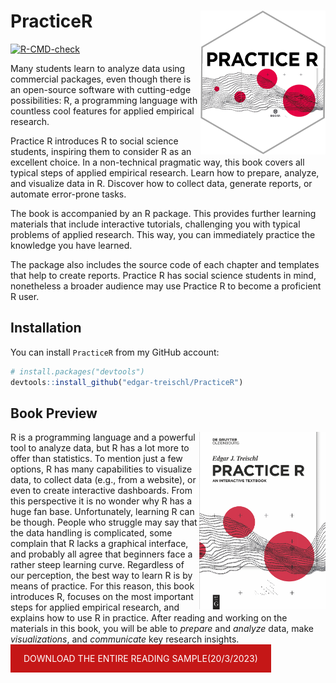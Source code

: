 
<!-- README.md is generated from README.Rmd. Please edit that file -->

# PracticeR <img src="man/figures/logo.png" alt="PracticeR - Edgar Treischl" align="right" width="200"/>

<!-- badges: start -->

[![R-CMD-check](https://github.com/edgar-treischl/PracticeR/actions/workflows/R-CMD-check.yaml/badge.svg)](https://github.com/edgar-treischl/PracticeR/actions/workflows/R-CMD-check.yaml)

<!-- badges: end -->

Many students learn to analyze data using commercial packages, even
though there is an open-source software with cutting-edge possibilities:
R, a programming language with countless cool features for applied
empirical research.

Practice R introduces R to social science students, inspiring them to
consider R as an excellent choice. In a non-technical pragmatic way,
this book covers all typical steps of applied empirical research. Learn
how to prepare, analyze, and visualize data in R. Discover how to
collect data, generate reports, or automate error-prone tasks.

The book is accompanied by an R package. This provides further learning
materials that include interactive tutorials, challenging you with
typical problems of applied research. This way, you can immediately
practice the knowledge you have learned.

The package also includes the source code of each chapter and templates
that help to create reports. Practice R has social science students in
mind, nonetheless a broader audience may use Practice R to become a
proficient R user.

## Installation

You can install `PracticeR` from my GitHub account:

``` r
# install.packages("devtools")
devtools::install_github("edgar-treischl/PracticeR")
```

## Book Preview

<style type="text/css">
a.edgar {
  background-color: #C51717;
  color: white;
  padding: 1em 1.5em;
  text-decoration: none;
  text-transform: uppercase;
}

a.edgar:hover {
  background-color: #555;
}

a.edgar:active {
  background-color: black;
}

a.edgar:visited {
  background-color: #ccc;
}
</style>

<a href="https://www.amazon.de/Practice-Interactive-Textbook-Edgar-Treischl/dp/311070496X/ref=sr_1_2?__mk_de_DE=%C3%85M%C3%85%C5%BD%C3%95%C3%91&crid=1MY9JEP05K1OU&keywords=Practice+R&qid=1677311458&sprefix=practice+r%2Caps%2C102&sr=8-2"><img src="man/figures/cover.png" align="right" width="40%" title="Buy it online"/></a>

R is a programming language and a powerful tool to analyze data, but R
has a lot more to offer than statistics. To mention just a few options,
R has many capabilities to visualize data, to collect data (e.g., from a
website), or even to create interactive dashboards. From this
perspective it is no wonder why R has a huge fan base. Unfortunately,
learning R can be though. People who struggle may say that the data
handling is complicated, some complain that R lacks a graphical
interface, and probably all agree that beginners face a rather steep
learning curve. Regardless of our perception, the best way to learn R is
by means of practice. For this reason, this book introduces R, focuses
on the most important steps for applied empirical research, and explains
how to use R in practice. After reading and working on the materials in
this book, you will be able to *prepare* and *analyze* data, make
*visualizations*, and *communicate* key research insights.

<a class="edgar" align="right" href="#">Download the entire reading
sample(20/3/2023)</a>
